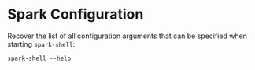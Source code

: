 # Spark Configuration
Recover the list of all configuration arguments that can be specified when starting `spark-shell`:
```
spark-shell --help
```

